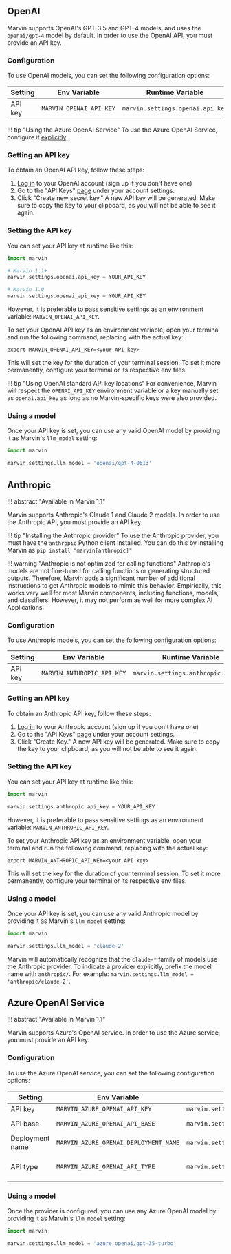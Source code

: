 ## OpenAI

Marvin supports OpenAI's GPT-3.5 and GPT-4 models, and uses the `openai/gpt-4` model by default. In order to use the OpenAI API, you must provide an API key.

### Configuration

To use OpenAI models, you can set the following configuration options:

| Setting | Env Variable | Runtime Variable | Required? | Notes |
| --- | --- | --- |  :---: | --- |
| API key | `MARVIN_OPENAI_API_KEY` | `marvin.settings.openai.api_key` | ✅ | |

!!! tip "Using the Azure OpenAI Service"
    To use the Azure OpenAI Service, configure it [explicitly](#azure-openai-service).
### Getting an API key

To obtain an OpenAI API key, follow these steps:

1. [Log in](https://platform.openai.com/) to your OpenAI account (sign up if you don't have one)
2. Go to the "API Keys" [page](https://platform.openai.com/account/api-keys) under your account settings.
3. Click "Create new secret key." A new API key will be generated. Make sure to copy the key to your clipboard, as you will not be able to see it again.

### Setting the API key

You can set your API key at runtime like this:

```python
import marvin

# Marvin 1.1+
marvin.settings.openai.api_key = YOUR_API_KEY

# Marvin 1.0
marvin.settings.openai_api_key = YOUR_API_KEY
```

However, it is preferable to pass sensitive settings as an environment variable: `MARVIN_OPENAI_API_KEY`. 

To set your OpenAI API key as an environment variable, open your terminal and run the following command, replacing <your API key> with the actual key:

```shell
export MARVIN_OPENAI_API_KEY=<your API key>
```

This will set the key for the duration of your terminal session. To set it more permanently, configure your terminal or its respective env files.

!!! tip "Using OpenAI standard API key locations"
    For convenience, Marvin will respect the `OPENAI_API_KEY` environment variable or a key manually set as `openai.api_key` as long as no Marvin-specific keys were also provided.

### Using a model

Once your API key is set, you can use any valid OpenAI model by providing it as Marvin's `llm_model` setting:
```python
import marvin

marvin.settings.llm_model = 'openai/gpt-4-0613'
```

## Anthropic

!!! abstract "Available in Marvin 1.1"

Marvin supports Anthropic's Claude 1 and Claude 2 models. In order to use the Anthropic API, you must provide an API key.

!!! tip "Installing the Anthropic provider"
    To use the Anthropic provider, you must have the `anthropic` Python client installed. You can do this by installing Marvin as `pip install "marvin[anthropic]"`


!!! warning "Anthropic is not optimized for calling functions"
    Anthropic's models are not fine-tuned for calling functions or generating structured outputs. Therefore, Marvin adds a significant number of additional instructions to get Anthropic models to mimic this behavior. Empirically, this works very well for most Marvin components, including functions, models, and classifiers. However, it may not perform as well for more complex AI Applications.

### Configuration

To use Anthropic models, you can set the following configuration options:

| Setting | Env Variable | Runtime Variable | Required? | Notes |
| --- | --- | --- |  :---: | --- |
| API key | `MARVIN_ANTHROPIC_API_KEY` | `marvin.settings.anthropic.api_key` | ✅ | |

### Getting an API key

To obtain an Anthropic API key, follow these steps:

1. [Log in](https://console.anthropic.com/) to your Anthropic account (sign up if you don't have one)
2. Go to the "API Keys" [page](https://console.anthropic.com/account/keys) under your account settings.
3. Click "Create Key." A new API key will be generated. Make sure to copy the key to your clipboard, as you will not be able to see it again.

### Setting the API key

You can set your API key at runtime like this:

```python
import marvin

marvin.settings.anthropic.api_key = YOUR_API_KEY
```

However, it is preferable to pass sensitive settings as an environment variable: `MARVIN_ANTHROPIC_API_KEY`.

To set your Anthropic API key as an environment variable, open your terminal and run the following command, replacing <your API key> with the actual key:

```shell
export MARVIN_ANTHROPIC_API_KEY=<your API key>
```

This will set the key for the duration of your terminal session. To set it more permanently, configure your terminal or its respective env files.

### Using a model

Once your API key is set, you can use any valid Anthropic model by providing it as Marvin's `llm_model` setting:
```python
import marvin

marvin.settings.llm_model = 'claude-2'
```

Marvin will automatically recognize that the `claude-*` family of models use the Anthropic provider. To indicate a provider explicitly, prefix the model name with `anthropic/`. For example: `marvin.settings.llm_model = 'anthropic/claude-2'`.

## Azure OpenAI Service

!!! abstract "Available in Marvin 1.1"

Marvin supports Azure's OpenAI service. In order to use the Azure service, you must provide an API key.


### Configuration

To use the Azure OpenAI service, you can set the following configuration options:

| Setting | Env Variable | Runtime Variable | Required? | Notes |
| --- | --- | --- |  :---: | --- |
| API key | `MARVIN_AZURE_OPENAI_API_KEY` | `marvin.settings.azure_openai.api_key` | ✅ | |
| API base | `MARVIN_AZURE_OPENAI_API_BASE` | `marvin.settings.azure_openai.api_base` | ✅ | The API endpoint; this should have the form `https://YOUR_RESOURCE_NAME.openai.azure.com` |
| Deployment name | `MARVIN_AZURE_OPENAI_DEPLOYMENT_NAME` | `marvin.settings.azure_openai.deployment_name` | ✅ | |
| API type | `MARVIN_AZURE_OPENAI_API_TYPE` | `marvin.settings.azure_openai.api_type` |  | Either `azure` (the default) or `azure_ad` (to use Microsoft Active Directory to authenticate to your Azure endpoint).|

### Using a model

Once the provider is configured, you can use any Azure OpenAI model by providing it as Marvin's `llm_model` setting:
```python
import marvin

marvin.settings.llm_model = 'azure_openai/gpt-35-turbo'
```